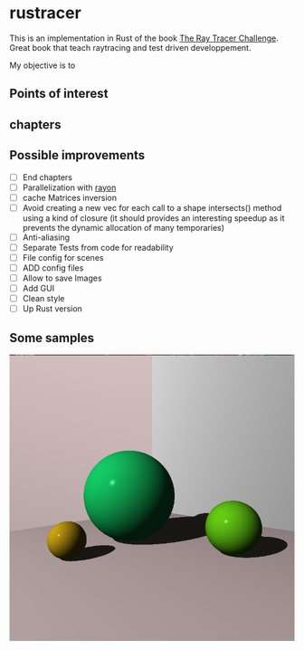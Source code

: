 # rustracer

 This is an implementation in Rust of the book [The Ray Tracer Challenge](http://www.raytracerchallenge.com). Great book that teach raytracing and test driven developpement.

 My objective is to 

## Points of interest

## chapters



## Possible improvements
- [ ] End chapters
- [ ] Parallelization with [rayon](https://github.com/rayon-rs/rayon)
- [ ] cache Matrices inversion
- [ ]  Avoid creating a new vec for each call to a shape intersects() method using a kind of closure (it should provides an interesting speedup as it prevents the dynamic allocation of many temporaries)
- [ ] Anti-aliasing
- [ ] Separate Tests from code for readability
- [ ] File config for scenes
- [ ] ADD config files
- [ ] Allow to save Images
- [ ] Add GUI
- [ ] Clean style
- [ ] Up Rust version

## Some samples

![Exemple 1](images/exemple1.png "Exemple 1")